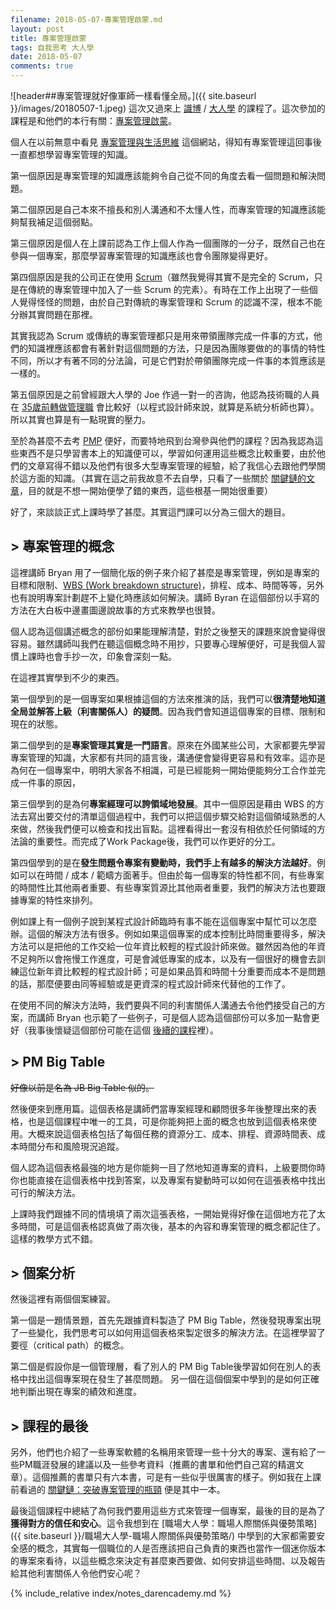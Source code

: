 ```yaml
---
filename: 2018-05-07-專案管理啟蒙.md
layout: post
title: 專案管理啟蒙
tags: 自我思考 大人學
date: 2018-05-07
comments: true
---
```


![header##專案管理就好像軍師一樣看懂全局。]({{ site.baseurl }}/images/20180507-1.jpeg)
這次又過來上 [識博](https://www.ftpm.com.tw) / [大人學](https://www.darencademy.com) 的課程了。這次參加的課程是和他們的本行有關：[專案管理啟蒙](https://www.projectup.net/activity/view/id/15542)。

個人在以前無意中看見 [專案管理與生活思維](https://www.projectup.net) 這個網站，得知有專案管理這回事後一直都想學習專案管理的知識。

第一個原因是專案管理的知識應該能夠令自己從不同的角度去看一個問題和解決問題。

第二個原因是自己本來不擅長和別人溝通和不太懂人性，而專案管理的知識應該能夠幫我補足這個弱點。

第三個原因是個人在上課前認為工作上個人作為一個團隊的一分子，既然自己也在參與一個專案，那麼學習專案管理的知識應該也會令團隊變得更好。

第四個原因是我的公司正在使用 [Scrum](https://www.scrum.org/resources/what-is-scrum)（雖然我覺得其實不是完全的 Scrum，只是在傳統的專案管理中加入了一些 Scrum 的完素）。有時在工作上出現了一些個人覺得怪怪的問題，由於自己對傳統的專案管理和 Scrum 的認識不深，根本不能分辦其實問題在那裡。

其實我認為 Scrum 或傳統的專案管理都只是用來帶領團隊完成一件事的方式，他們的知識裡應該都會有著針對這個問題的方法，只是因為團隊要做的的事情的特性不同，所以才有著不同的分法論，可是它們對於帶領團隊完成一件事的本質應該是一樣的。

第五個原因是之前曾經跟大人學的 Joe 作過一對一的咨詢，他認為技術職的人員在 [35歲前轉做管理職](https://www.darencademy.com/article/view/id/6256) 會比較好（以程式設計師來說，就算是系統分析師也算）。所以其實也算是有一點現實的壓力。

至於為甚麼不去考 [PMP](https://www.pmi.org/certifications/types/project-management-pmp) 便好，而要特地飛到台灣參與他們的課程？因為我認為這些東西不是只學習書本上的知識便可以，學習如何運用這些概念比較重要，由於他們的文章寫得不錯以及他們有很多大型專案管理的經驗，給了我信心去跟他們學關於這方面的知識。（其實在這之前我故意不去自學，只看了一些關於 [關鍵鏈的文章](https://www.projectup.net/article/view/id/3748)，目的就是不想一開始便學了錯的東西，這些根基一開始很重要）

好了，來談談正式上課時學了甚麼。其實這門課可以分為三個大的題目。

## > 專案管理的概念
這裡講師 Bryan 用了一個簡化版的例子來介紹了甚麼是專案管理，例如是專案的目標和限制、[WBS (Work breakdown structure)](https://www.projectup.net/article/view/id/302)，排程、成本、時間等等，另外也有說明專案計劃趕不上變化時應該如何解決。講師 Byran 在這個部份以手寫的方法在大白板中邊畫圖邊說故事的方式來教學也很贊。

個人認為這個講述概念的部份如果能理解清楚，對於之後整天的課題來說會變得很容易。雖然講師叫我們在聽這個概念時不用抄，只要專心理解便好，可是我個人習慣上課時也會手抄一次，印象會深刻一點。

在這裡其實學到不少的東西。

第一個學到的是一個專案如果根據這個的方法來推演的話，我們可以**很清楚地知道全局並解答上級（利害關係人）的疑問**。因為我們會知道這個專案的目標、限制和現在的狀態。

第二個學到的是**專案管理其實是一門語言**。原來在外國某些公司，大家都要先學習專案管理的知識，大家都有共同的語言後，溝通便會變得更容易和有效率。這亦是為何在一個專案中，明明大家各不相識，可是已經能夠一開始便能夠分工合作並完成一件事的原因，

第三個學到的是為何**專案經理可以誇領域地發展**。其中一個原因是藉由 WBS 的方法去寫出要交付的清單這個過程中，我們可以把這個步驟交給對這個領域熟悉的人來做，然後我們便可以檢查和找出盲點。這裡看得出一套沒有相依於任何領域的方法論的重要性。而完成了Work Package後，我們可以作更好的分工。

第四個學到的是在**發生問題令專案有變動時，我們手上有越多的解決方法越好**。例如可以在時間 / 成本 / 範疇方面著手。但由於每一個專案的特性都不同，有些專案的時間性比其他兩者重要、有些專案質源比其他兩者重要，我們的解決方法也要跟據專案的特性來排列。

例如課上有一個例子說到某程式設計師臨時有事不能在這個專案中幫忙可以怎麼辦。這個的解決方法有很多。例如如果這個專案的成本控制比時間重要得多，解決方法可以是把他的工作交給一位年資比較輕的程式設計師來做。雖然因為他的年資不足夠所以會拖慢工作進度，可是會減低專案的成本，以及有一個很好的機會去訓練這位新年資比較輕的程式設計師；可是如果品質和時間十分重要而成本不是問題的話，那麼便要由同等經驗或是更資深的程式設計師來代替他的工作了。

在使用不同的解決方法時，我們要與不同的利害關係人溝通去令他們接受自己的方案，而講師 Bryan 也示範了一些例子，可是個人認為這個部份可以多加一點會更好（我事後懷疑這個部份可能在這個 [後續的課程](https://www.projectup.net/activity/view/id/3880)裡）。

## > PM Big Table
~~好像以前是名為 JB Big Table 似的。~~

然後便來到應用篇。這個表格是講師們當專案經理和顧問很多年後整理出來的表格，也是這個課程中唯一的工具，可是你能夠把上面的概念也放到這個表格來使用。大概來說這個表格包括了每個任務的資源分工、成本、排程、資源時間表、成本時間分布和風險現況追蹤。

個人認為這個表格最強的地方是你能夠一目了然地知道專案的資料，上級要問你時你也能直接在這個表格中找到答案，以及專案有變動時可以如何在這張表格中找出可行的解決方法。

上課時我們跟據不同的情境填了兩次這張表格，一開始覺得好像在這個地方花了太多時間，可是這個表格認真做了兩次後，基本的內容和專案管理的概念都記住了。這樣的教學方式不錯。

## > 個案分析
然後這裡有兩個個案練習。

第一個是一題情景題，首先先跟據資料製造了 PM Big Table，然後發現專案出現了一些變化，我們思考可以如何用這個表格來製定很多的解決方法。在這裡學習了要徑（critical path）的概念。

第二個是假設你是一個管理層，看了別人的 PM Big Table後學習如何在別人的表格中找出這個專案現在發生了甚麼問題。
另一個在這個個案中學到的是如何正確地判斷出現在專案的績效和進度。

## > 課程的最後
另外，他們也介紹了一些專案軟體的名稱用來管理一些十分大的專案、還有給了一些PM職涯發展的建議以及一些參考資料（推薦的書單和他們自己寫的精選文章）。這個推薦的書單只有六本書，可是有一些似乎很厲害的樣子。例如我在上課前看過的 [關鍵鏈：突破專案管理的瓶頸](http://www.books.com.tw/products/0010196021) 便是其中一本。

最後這個課程中總結了為何我們要用這些方式來管理一個專案，最後的目的是為了**獲得對方的信任和安心**。這令我想到在 [職場大人學：職場人際關係與優勢策略]({{ site.baseurl }}/職場大人學-職場人際關係與優勢策略/) 中學到的大家都需要安全感的概念，其實每一個職位的人是否應該把自己負責的東西也當作一個迷你版本的專案來看待，以這些概念來決定有甚麼東西要做、如何安排這些時間、以及報告給其他利害關係人令他們安心呢？

{% include_relative index/notes_darencademy.md %}